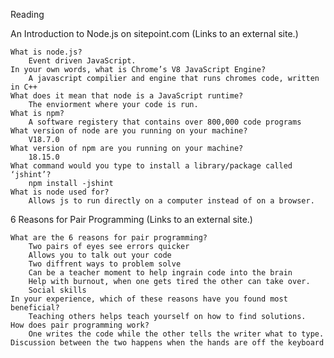 Reading

An Introduction to Node.js on sitepoint.com (Links to an external site.)

    What is node.js?
        Event driven JavaScript.
    In your own words, what is Chrome’s V8 JavaScript Engine?
        A javascript compilier and engine that runs chromes code, written in C++
    What does it mean that node is a JavaScript runtime?
        The enviorment where your code is run.
    What is npm?
        A software registery that contains over 800,000 code programs
    What version of node are you running on your machine?
        V18.7.0
    What version of npm are you running on your machine?
        18.15.0
    What command would you type to install a library/package called ‘jshint’?
        npm install -jshint
    What is node used for?
        Allows js to run directly on a computer instead of on a browser.

6 Reasons for Pair Programming (Links to an external site.)

    What are the 6 reasons for pair programming?
        Two pairs of eyes see errors quicker
        Allows you to talk out your code
        Two diffrent ways to problem solve
        Can be a teacher moment to help ingrain code into the brain
        Help with burnout, when one gets tired the other can take over.
        Social skills
    In your experience, which of these reasons have you found most beneficial?
        Teaching others helps teach yourself on how to find solutions.
    How does pair programming work?
        One writes the code while the other tells the writer what to type.  Discussion between the two happens when the hands are off the keyboard
